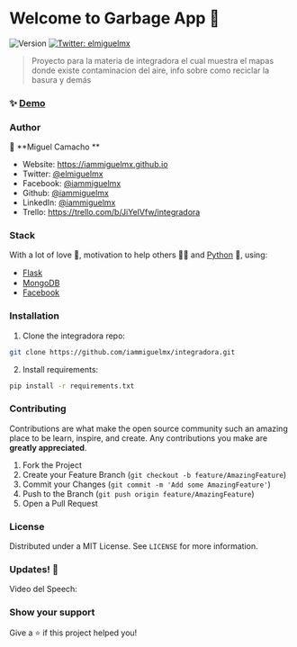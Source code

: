 # Welcome to Garbage App 👋
![Version](https://img.shields.io/badge/version-1.0-blue.svg?cacheSeconds=2592000)
[![Twitter: elmiguelmx](https://img.shields.io/twitter/follow/elmiguelmx.svg?style=social)](https://twitter.com/elmiguelmx)

> Proyecto para la materia de integradora el cual muestra el mapas donde existe contaminacion del aire, info sobre como reciclar la basura y demás

### ✨ [Demo](https://iammiguelmx-integradora.glitch.me/)

### Author

👤 **Miguel Camacho **

* Website: https://iammiguelmx.github.io
* Twitter: [@elmiguelmx](https://twitter.com/elmiguelmx)
* Facebook: [@iammiguelmx](https://www.facebook.com/iammiguelmx)
* Github: [@iammiguelmx](https://github.com/iammiguelmx)
* LinkedIn: [@iammiguelmx](www.linkedin.com/in/iammiguelmx)
* Trello: https://trello.com/b/JiYeIVfw/integradora

### Stack

With a lot of love 💖, motivation to help others 💪🏼 and [Python](https://www.python.org/) 🐍, using:

* [Flask](https://www.palletsprojects.com/p/flask/) <img src="https://emojis.slackmojis.com/emojis/images/1501021338/314/flask.png" width="15">
* [MongoDB](https://www.mongodb.com/) <img src="https://www.mongodb.com/assets/images/global/favicon.ico" width="15">
* [Facebook](https://developers.facebook.com) 

### Installation

1. Clone the integradora repo:
```bash
git clone https://github.com/iammiguelmx/integradora.git
```
2. Install requirements:
```bash
pip install -r requirements.txt
```

### Contributing

Contributions are what make the open source community such an amazing place to be learn, inspire, and create. Any contributions you make are **greatly appreciated**.

1. Fork the Project
2. Create your Feature Branch (`git checkout -b feature/AmazingFeature`)
3. Commit your Changes (`git commit -m 'Add some AmazingFeature'`)
4. Push to the Branch (`git push origin feature/AmazingFeature`)
5. Open a Pull Request


### License

Distributed under a MIT License. See `LICENSE` for more information.

### Updates! :tada:
Video del Speech:

### Show your support

Give a ⭐️ if this project helped you!

